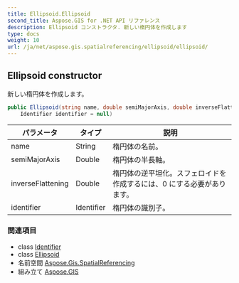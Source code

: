 ```yaml
---
title: Ellipsoid.Ellipsoid
second_title: Aspose.GIS for .NET API リファレンス
description: Ellipsoid コンストラクタ. 新しい楕円体を作成します
type: docs
weight: 10
url: /ja/net/aspose.gis.spatialreferencing/ellipsoid/ellipsoid/
---
```

## Ellipsoid constructor

新しい楕円体を作成します。

```csharp
public Ellipsoid(string name, double semiMajorAxis, double inverseFlattening, 
    Identifier identifier = null)
```

| パラメータ | タイプ | 説明 |
| --- | --- | --- |
| name | String | 楕円体の名前。 |
| semiMajorAxis | Double | 楕円体の半長軸。 |
| inverseFlattening | Double | 楕円体の逆平坦化。スフェロイドを作成するには、0 にする必要があります。 |
| identifier | Identifier | 楕円体の識別子。 |

### 関連項目

* class [Identifier](../../identifier/)
* class [Ellipsoid](../)
* 名前空間 [Aspose.Gis.SpatialReferencing](../../ellipsoid/)
* 組み立て [Aspose.GIS](../../../)


